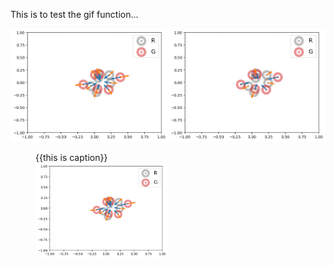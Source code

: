 This is to test the gif function...

<img src="../Figures/0_mmd_d_att.gif" alt="mmd_d_att" width="50%" height="50%"><img src="../Figures/0_mmd_d_rep.gif" alt="mmd_d_rep" width="50%" height="50%">

<figure class="image">
  <figcaption>{{this is caption}}</figcaption>
  <img src="../Figures/0_mmd_d_att.gif" alt="mmd_d_att" width="50%" height="50%">
</figure>
